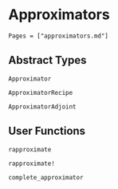 # Approximators 

```@contents
Pages = ["approximators.md"]
```

## Abstract Types

```@docs
Approximator

ApproximatorRecipe

ApproximatorAdjoint
```

## User Functions
```@docs
rapproximate

rapproximate!

complete_approximator
```
